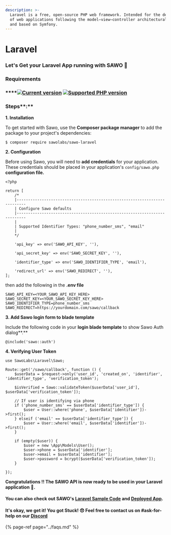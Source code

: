 ```yaml
---
description: >-
  Laravel is a free, open-source PHP web framework. Intended for the development
  of web applications following the model–view–controller architectural pattern
  and based on Symfony.
---
```


# Laravel

### Let's Get your Laravel App running with SAWO 🙌 

### **Requirements**

### \*\*\*\*[![Current version](https://img.shields.io/packagist/v/sawolabs/sawo-laravel.svg?logo=composer)](https://packagist.org/packages/sawolabs/sawo-laravel) [![Supported PHP version](https://img.shields.io/static/v1?logo=php&label=PHP&message=%5E7.2|~8.0.0&color=777bb4)](https://packagist.org/packages/sawolabs/sawo-laravel)

### Steps**:**

**1. Installation**

To get started with Sawo, use the **Composer package manager** to add the package to your project's dependencies:

```text
$ composer require sawolabs/sawo-laravel
```

**2. Configuration**

Before using Sawo, you will need to **add credentials** for your application. These credentials should be placed in your application's `config/sawo.php` **configuration file.**

```text
<?php

return [
    /*
    |--------------------------------------------------------------------------
    | Configure Sawo defaults
    |--------------------------------------------------------------------------
    |
    | Supported Identifier Types: "phone_number_sms", "email"
    |
    */

    'api_key' => env('SAWO_API_KEY', ''),

    'api_secret_key' => env('SAWO_SECRET_KEY', ''),

    'identifier_type' => env('SAWO_IDENTIFIER_TYPE', 'email'),

    'redirect_url' => env('SAWO_REDIRECT', ''),
];
```

then add the following in the **.env file**

```text
SAWO_API_KEY=<YOUR_SAWO_API_KEY_HERE>
SAWO_SECRET_KEY=<YOUR_SAWO_SECRET_KEY_HERE>
SAWO_IDENTIFIER_TYPE=phone_number_sms
SAWO_REDIRECT=https://yourdomain.com/sawo/callback
```

**3. Add Sawo login form to blade template**

Include the following code in your **login blade template** to show Sawo Auth dialog**.**

```text
@include('sawo::auth')
```

**4. Verifying User Token**

```text
use SawoLabs\Laravel\Sawo;

Route::get('/sawo/callback', function () {
    $userData = $request->only('user_id', 'created_on', 'identifier', 'identifier_type', 'verification_token');

    $isVerified = Sawo::validateToken($userData['user_id'], $userData['verification_token']);

    // If user is identifying via phone
    if ('phone_number_sms' == $userData['identifier_type']) {
        $user = User::where('phone', $userData['identifier'])->first();
    } elseif ('email' == $userData['identifier_type']) {
        $user = User::where('email', $userData['identifier'])->first();
    }

    if (empty($user)) {
        $user = new \App\Models\User();
        $user->phone = $userData['identifier'];
        $user->email = $userData['identifier'];
        $user->password = bcrypt($userData['verification_token']);
    }

});
```

**Congratulations !! The SAWO API is now ready to be used in your Laravel application** 🤘**.**  

#### You can also check out SAWO's [Laravel Sample Code](https://github.com/sawolabs/laravel-example) and [Deployed App](https://github.com/sawolabs/laravel-example).

#### It's okay, we get it! You got Stuck! 😞 Feel free to contact us on \#ask-for-help on our [Discord](https://discord.com/invite/TpnCfMUE5P)

{% page-ref page="../faqs.md" %}

